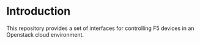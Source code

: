 Introduction
============

This repository provides a set of interfaces for controlling F5 devices in an Openstack cloud environment.
